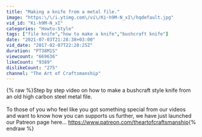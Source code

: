 ```yaml
---
title: "Making a knife from a metal file."
image: "https:\/\/i.ytimg.com\/vi\/Ki-h9M-N_xI\/hqdefault.jpg"
vid_id: "Ki-h9M-N_xI"
categories: "Howto-Style"
tags: ["file knife","how to make a knife","bushcraft knife"]
date: "2021-07-03T21:28:38+03:00"
vid_date: "2017-02-07T22:28:25Z"
duration: "PT38M1S"
viewcount: "669636"
likeCount: "9389"
dislikeCount: "275"
channel: "The Art of Craftsmanship"
---
```

{% raw %}Step by step video on how to make a bushcraft style knife from an old high carbon steel metal file.<br /><br />To those of you who feel like you got something special from our videos and want to know how you can supports us further, we have just launched our Patreon page here... <a rel="nofollow" target="blank" href="https://www.patreon.com/theartofcraftsmanship">https://www.patreon.com/theartofcraftsmanship</a>{% endraw %}
